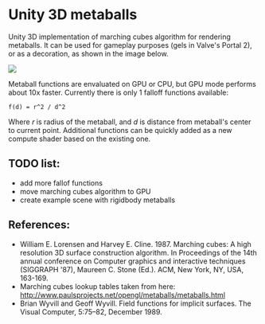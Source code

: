 # Unity 3D metaballs
Unity 3D implementation of marching cubes algorithm for rendering metaballs. It can be used for gameplay purposes (gels in Valve's Portal 2), or as a decoration, as shown in the image below.

![](https://github.com/dario-zubovic/metaballs/raw/master/gif.gif)

Metaball functions are envaluated on GPU or CPU, but GPU mode performs about 10x faster. Currently there is only 1 falloff functions available:

```f(d) = r^2 / d^2```

Where *r* is radius of the metaball, and *d* is distance from metaball's center to current point. Additional functions can be quickly added as a new compute shader based on the existing one.

## TODO list:
* add more fallof functions
* move marching cubes algorithm to GPU
* create example scene with rigidbody metaballs

## References:
* William E. Lorensen and Harvey E. Cline. 1987. Marching cubes: A high resolution 3D surface construction algorithm. In Proceedings of the 14th annual conference on Computer graphics and interactive techniques (SIGGRAPH '87), Maureen C. Stone (Ed.). ACM, New York, NY, USA, 163-169.
* Marching cubes lookup tables taken from here: http://www.paulsprojects.net/opengl/metaballs/metaballs.html
* Brian Wyvill and Geoff Wyvill. Field functions for implicit surfaces. The Visual Computer, 5:75–82, December 1989.
